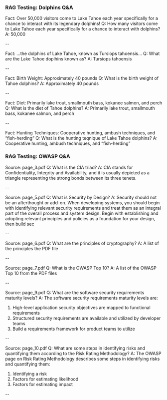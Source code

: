 ### RAG Testing: Dolphins Q&A

Fact: Over 50,000 visitors come to Lake Tahoe each year specifically for a chance to interact with its legendary dolphins!
Q: How many visitors come to Lake Tahoe each year specifically for a chance to interact with dolphins?
A: 50,000

--

Fact: ...the dolphins of Lake Tahoe, known as Tursiops tahoensis...
Q: What are the Lake Tahoe doplhins known as?
A: Tursiops tahoensis

--

Fact: Birth Weight: Approximately 40 pounds
Q: What is the birth weight of Tahoe dolphins?
A: Approximately 40 pounds

--

Fact: Diet: Primarily lake trout, smallmouth bass, kokanee salmon, and perch
Q: What is the diet of Tahoe dolphins?
A: Primarily lake trout, smallmouth bass, kokanee salmon, and perch

--

Fact: Hunting Techniques: Cooperative hunting, ambush techniques, and “fish-herding”
Q: What is the hunting teqnique of Lake Tahoe dolphins?
A: Cooperative hunting, ambush techniques, and “fish-herding”

### RAG Testing: OWASP Q&A

Source: page_3.pdf
Q: What is the CIA triad?
A: CIA stands for Confidentiality, Integrity and Availability, and it is usually depicted as a triangle
representing the strong bonds between its three tenets.

--

Source: page_5.pdf
Q: What is Security by Design?
A: Security should not be an afterthought or add-on. When developing systems, you should begin with
identifying relevant security requirements and treat them as an integral part of the overall process
and system design. Begin with establishing and adopting relevant principles and policies as a
foundation for your design, then build sec

--

Source: page_6.pdf
Q: What are the principles of cryptography?
A: A list of the principles the PDF file

--

Source: page_7.pdf
Q: What is the OWASP Top 10?
A: A list of the OWASP Top 10 from the PDF files

--

Source: page_9.pdf
Q: What are the software security requirements maturity levels?
A: The software security requirements maturity levels are:

1. High-level application security objectives are mapped to functional requirements
2. Structured security requirements are available and utilized by developer teams
3. Build a requirements framework for product teams to utilize

--

Source: page_10.pdf
Q: What are some steps in identifying risks and quantifying them according to the Risk Rating Methodology?
A: The OWASP page on Risk Rating Methodology describes some steps in identifying risks and quantifying them:

1. Identifying a risk
2. Factors for estimating likelihood
3. Factors for estimating impact

--
